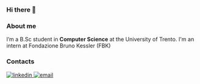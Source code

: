 ### Hi there 👋

### About me
I’m a B.Sc student in **Computer Science** at the University of Trento. I'm an intern at Fondazione Bruno Kessler (FBK)
### Contacts
[
  ![linkedin](https://img.shields.io/badge/LinkedIn-0077B5?style=for-the-badge&logo=linkedin&logoColor=white)
](https://www.linkedin.com/in/riccardo-parola-37397b196/)
[
  ![email](https://loghi-famosi.com/wp-content/uploads/2021/01/Gmail-Logo.png)
](mailto:riccardo.parol@gmail.com)
